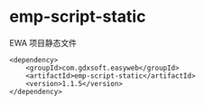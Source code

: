 # emp-script-static
EWA 项目静态文件

```
<dependency>
	<groupId>com.gdxsoft.easyweb</groupId>
	<artifactId>emp-script-static</artifactId>
	<version>1.1.5</version>
</dependency>	
```
